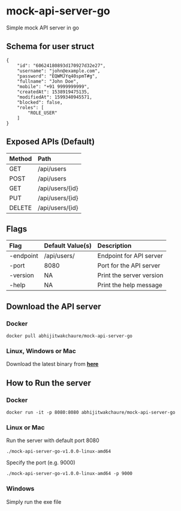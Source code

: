# mock-api-server-go

Simple mock API server in go

## Schema for user struct
```
{
	"id": "60624180893d170927d32e27",
	"username": "john@example.com",
	"password": "EQWMJYq40spmT#g",
	"fullname": "John Doe",
	"mobile": "+91 9999999999",
	"createdAt": 1538919475135,
	"modifiedAt": 1599340945571,
	"blocked": false,
	"roles": [
		"ROLE_USER"
	]
}
```

## Exposed APIs (Default)
| Method |   Path          |
|:-------|:----------------|
| GET    | /api/users      |
| POST   | /api/users      |
| GET    | /api/users/{id} |
| PUT    | /api/users/{id} |
| DELETE | /api/users/{id} |

## Flags
| Flag      | Default Value(s) | Description              |
| :---------|:-----------------|:-------------------------|
| -endpoint | /api/users/      | Endpoint for API server  |
| -port     | 8080             | Port for the API server  |
| -version  | NA               | Print the server version |
| -help     | NA               | Print the help message   |


## Download the API server

### Docker
```
docker pull abhijitwakchaure/mock-api-server-go
```

### Linux, Windows or Mac
Download the latest binary from [**here**](https://github.com/abhijitWakchaure/mock-api-server-go/releases/latest) 


## How to Run the server

### Docker
```
docker run -it -p 8080:8080 abhijitwakchaure/mock-api-server-go
```

### Linux or Mac
Run the server with default port 8080

```
./mock-api-server-go-v1.0.0-linux-amd64
```

Specify the port (e.g. 9000)

```
./mock-api-server-go-v1.0.0-linux-amd64 -p 9000
```

### Windows
Simply run the exe file